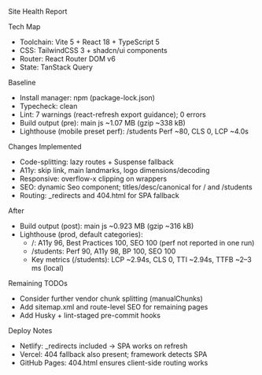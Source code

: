 Site Health Report

Tech Map

- Toolchain: Vite 5 + React 18 + TypeScript 5
- CSS: TailwindCSS 3 + shadcn/ui components
- Router: React Router DOM v6
- State: TanStack Query

Baseline

- Install manager: npm (package-lock.json)
- Typecheck: clean
- Lint: 7 warnings (react-refresh export guidance); 0 errors
- Build output (pre): main js ~1.07 MB (gzip ~338 kB)
- Lighthouse (mobile preset perf): /students Perf ~80, CLS 0, LCP ~4.0s

Changes Implemented

- Code-splitting: lazy routes + Suspense fallback
- A11y: skip link, main landmarks, logo dimensions/decoding
- Responsive: overflow-x clipping on wrappers
- SEO: dynamic Seo component; titles/desc/canonical for / and /students
- Routing: \_redirects and 404.html for SPA fallback

After

- Build output (post): main js ~0.923 MB (gzip ~316 kB)
- Lighthouse (prod, default categories):
  - /: A11y 96, Best Practices 100, SEO 100 (perf not reported in one run)
  - /students: Perf 90, A11y 98, BP 100, SEO 100
  - Key metrics (/students): LCP ~2.94s, CLS 0, TTI ~2.94s, TTFB ~2–3 ms (local)

Remaining TODOs

- Consider further vendor chunk splitting (manualChunks)
- Add sitemap.xml and route-level SEO for remaining pages
- Add Husky + lint-staged pre-commit hooks

Deploy Notes

- Netlify: \_redirects included → SPA works on refresh
- Vercel: 404 fallback also present; framework detects SPA
- GitHub Pages: 404.html ensures client-side routing works
